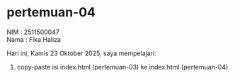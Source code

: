 # pertemuan-04

NIM : 2511500047<br>
Nama : Fika Haliza<br>

Hari ini, Kamis 23 Oktober 2025, saya mempelajari:
<ol>
  <li>copy-paste isi index.html (pertemuan-03) ke index.html (pertemuan-04)</li>
</ol>